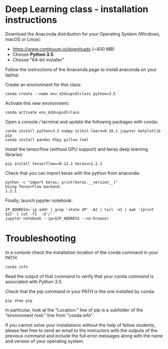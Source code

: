 # Deep Learning class - installation instructions

Download the Anaconda distribution for your Operating System
(Windows, macOS or Linux):

   - https://www.continuum.io/downloads (~400 MB)
   - Choose **Python 3.5**
   - Choose "64-bit installer"

Follow the instructions of the Anaconda page to install anaconda
on your laptop.

Create an environment for this class: 

    conda create --name env_m2dsupsdlclass python=3.5
     
Activate this new environment:

    conda activate env_m2dsupsdlclass

Open a console / terminal and update the following packages with conda:

    conda install python=3.5 numpy scikit-learn=0.18.1 jupyter matplotlib pip
    conda install pandas h5py pillow lxml

Install the tensorflow (without GPU support) and keras deep learning
libraries:

    pip install tensorflow==0.12.1 keras==1.2.1

Check that you can import keras with the python from anaconda:

    python -c "import keras; print(keras.__version__)"
    Using TensorFlow backend.
    1.2.1

Finally, launch jupyter notebook:

    IP_ADDRESS=`ip addr | grep 'state UP' -A2 | tail -n1 | awk '{print $2}' | cut -f1  -d'/'`
    jupyter notebook --ip=$IP_ADDRESS --no-browser


# Troubleshooting 

In a console check the installation location of the conda command in
your PATH:

    conda info

Read the output of that command to verify that your conda command is
associated with Python 3.5.


Check that the pip command in your PATH is the one installed by conda:

    pip show pip

In particular, look at the "Location:" line of pip is a subfolder
of the "environment root:" line from "conda info".

If you cannot solve your installations without the help of fellow students,
please feel free to send an email to the instructors with the outputs of the
previous command and include the full error messages along with the name and
version of your operating system.

